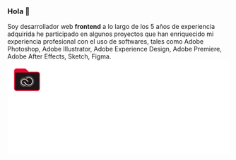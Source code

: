 ### Hola 👋
Soy desarrollador web __frontend__ a lo largo de los 5 años de experiencia adquirida he participado en algunos proyectos que han enriquecido mi experiencia profesional con el uso de softwares, tales como Adobe Photoshop, Adobe Illustrator, Adobe Experience Design, Adobe Premiere, Adobe After Effects, Sketch, Figma.
![Texto alternativo](readme.jpg)